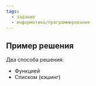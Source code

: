 ```yaml
---
tags:
  - задание
  - информатика/программирование
---
```

## Пример решения
Два способа решения:
- Функцией
- Списком (кэшинг)

